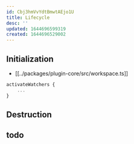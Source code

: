 ```yaml
---
id: Cbj3hmVvYdtBmwtAEjo1U
title: Lifecycle
desc: ''
updated: 1644696599319
created: 1644696529002
---
```


## Initialization

- [[../packages/plugin-core/src/workspace.ts]]

```ts
activateWatchers {
	...
}
```

## Destruction

## todo
